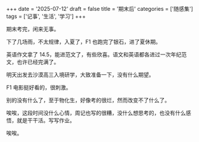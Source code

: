 +++
date = '2025-07-12'
draft = false
title = '期末后'
categories = ['随感集']
tags = ['记事', '生活', '学习']
+++

期末考完，闲来无事。

下了几场雨，不太规律，入夏了，F1 也跑完了银石，进了夏休期。

英语作文拿了 14.5，能进范文了，有些欣喜。语文和英语都各进过一次年纪范文，也许已经完满了。

明天出发去沙漠高三入境研学，大致准备一下，没有什么期望。

F1 电影挺好看的，很刺激。

别的没有什么了，至于物化生，好像考的很烂，然而改变不了什么了。

唉唉，这段时间没什么心情，周记也写的很糟，没什么想思考的，也没有什么感悟，就是干干活。写写作业。

唉唉。